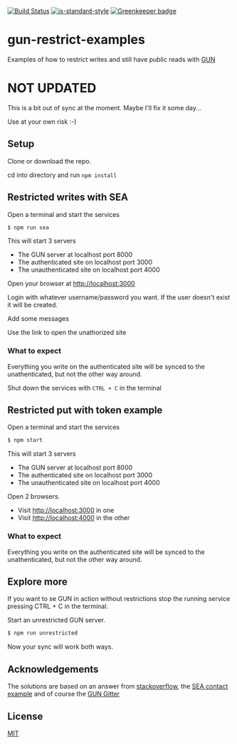 [![Build Status](https://travis-ci.com/zrrrzzt/gun-restrict-examples.svg?branch=main)](https://travis-ci.com/zrrrzzt/gun-restrict-examples)
[![js-standard-style](https://img.shields.io/badge/code%20style-standard-brightgreen.svg?style=flat)](https://github.com/feross/standard)
[![Greenkeeper badge](https://badges.greenkeeper.io/zrrrzzt/gun-restrict-examples.svg)](https://greenkeeper.io/)

# gun-restrict-examples

Examples of how to restrict writes and still have public reads with [GUN](https://github.com/amark/gun)

# NOT UPDATED

This is a bit out of sync at the moment. Maybe I'll fix it some day...

Use at your own risk :-)

## Setup

Clone or download the repo.

cd into directory and run ```npm install```

## Restricted writes with SEA

Open a terminal and start the services

```bash
$ npm run sea
```

This will start 3 servers
- The GUN server at localhost port 8000
- The authenticated site on localhost port 3000
- The unauthenticated site on localhost port 4000 

Open your browser at [http://localhost:3000](http://localhost:3000)

Login with whatever username/password you want. If the user doesn't exist it will be created.

Add some messages

Use the link to open the unathorized site

### What to expect

Everything you write on the authenticated site will be synced to the unathenticated, but not the other way around.

Shut down the services with `CTRL + C` in the terminal

## Restricted put with token example

Open a terminal and start the services

```bash
$ npm start
```

This will start 3 servers
- The GUN server at localhost port 8000
- The authenticated site on localhost port 3000
- The unauthenticated site on localhost port 4000 

Open 2 browsers.
- Visit [http://localhost:3000](http://localhost:3000) in one
- Visit [http://localhost:4000](http://localhost:4000) in the other

### What to expect

Everything you write on the authenticated site will be synced to the unathenticated, but not the other way around.

## Explore more

If you want to se GUN in action without restrictions stop the running service pressing CTRL + C in the terminal.

Start an unrestricted GUN server.

```bash
$ npm run unrestricted
```
Now your sync will work both ways.

## Acknowledgements

The solutions are based on an answer from [stackoverflow](https://stackoverflow.com/questions/38598391/jwt-authentication-with-gundb), the [SEA contact example](https://github.com/amark/gun/blob/master/examples/contact/index.html) and of course the [GUN Gitter](https://gitter.im/amark/gun)

## License

[MIT](LICENSE)
